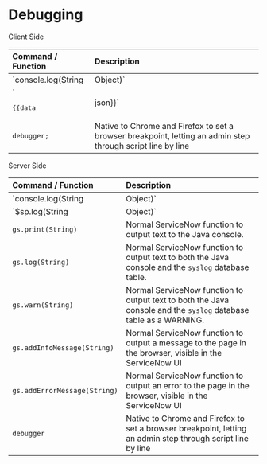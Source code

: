 # Debugging

Client Side

| Command / Function | Description |
| :------ | :----------- |
| `console.log(String|Object)`   | Outputs to the browser console. When used in the Server Script, can log server-side JavaScript Objects and Strings. When used in the Client Controller, this command is native to the browser. |
| `<pre>{{data|json}}</pre>` | Add this to the template. Uses Angular [json filter](https://docs.angularjs.org/api/ng/filter/json) to display content of `data` object in an easy-to-read fashion |
| `debugger;` | Native to Chrome and Firefox to set a browser breakpoint, letting an admin step through script line by line |


Server Side


| Command / Function | Description |
| :------ | :----------- |
| `console.log(String|Object)`   | Outputs to the browser console. When used in the Server Script, can log server-side JavaScript Objects and Strings. When used in the Client Controller, this command is native to the browser. |
| `$sp.log(String|Object)` | Outputs to a Service Portal page. Can log server-side JavaScript Objects and Strings. Similar to `gs.addInfoMessage(String)` but only outputs if user has `sp_admin` role or is impersonating. |
| `gs.print(String)` | Normal ServiceNow function to output text to the Java console. |
| `gs.log(String)` | Normal ServiceNow function to output text to both the Java console and the `syslog` database table. |
| `gs.warn(String)` | Normal ServiceNow function to output text to both the Java console and the `syslog` database table as a WARNING. | `gs.error(String)` | Normal ServiceNow function to output text to both the Java console and the `syslog` database table as an ERROR.|
| `gs.addInfoMessage(String)` | Normal ServiceNow function to output a message to the page in the browser, visible in the ServiceNow UI|
| `gs.addErrorMessage(String)` | Normal ServiceNow function to output an error to the page in the browser, visible in the ServiceNow UI|
| `debugger` | Native to Chrome and Firefox to set a browser breakpoint, letting an admin step through script line by line |
